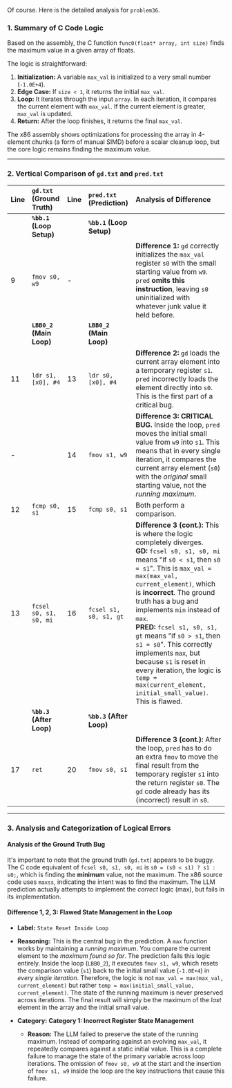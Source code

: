 Of course. Here is the detailed analysis for `problem36`.

### 1. Summary of C Code Logic

Based on the assembly, the C function `func0(float* array, int size)` finds the maximum value in a given array of floats.

The logic is straightforward:
1.  **Initialization:** A variable `max_val` is initialized to a very small number (`-1.0E+4`).
2.  **Edge Case:** If `size < 1`, it returns the initial `max_val`.
3.  **Loop:** It iterates through the input `array`. In each iteration, it compares the current element with `max_val`. If the current element is greater, `max_val` is updated.
4.  **Return:** After the loop finishes, it returns the final `max_val`.

The x86 assembly shows optimizations for processing the array in 4-element chunks (a form of manual SIMD) before a scalar cleanup loop, but the core logic remains finding the maximum value.

---
### 2. Vertical Comparison of `gd.txt` and `pred.txt`

| Line | `gd.txt` (Ground Truth)                               | Line | `pred.txt` (Prediction)                               | Analysis of Difference                                                                                                                                                                                                                                                                                                                                                                                                                                                                                                                                          |
| :--- | :---------------------------------------------------- | :--- | :---------------------------------------------------- | :------------------------------------------------------------------------------------------------------------------------------------------------------------------------------------------------------------------------------------------------------------------------------------------------------------------------------------------------------------------------------------------------------------------------------------------------------------------------------------------------- |
|      | **`%bb.1` (Loop Setup)**                              |      | **`%bb.1` (Loop Setup)**                              |                                                                                                                                                                                                                                                                                                                                                                                                                                                                                                                                                     |
| 9    | `fmov s0, w9`                                         | -    |                                                       | **Difference 1:** `gd` correctly initializes the `max_val` register `s0` with the small starting value from `w9`. `pred` **omits this instruction**, leaving `s0` uninitialized with whatever junk value it held before.                                                                                                                                                                                                                                                                                   |
|      | **`LBB0_2` (Main Loop)**                              |      | **`LBB0_2` (Main Loop)**                              |                                                                                                                                                                                                                                                                                                                                                                                                                                                                                                                                                     |
| 11   | `ldr s1, [x0], #4`                                    | 13   | `ldr s0, [x0], #4`                                    | **Difference 2:** `gd` loads the current array element into a temporary register `s1`. `pred` incorrectly loads the element directly into `s0`. This is the first part of a critical bug.                                                                                                                                                                                                                                                                                                        |
| -    |                                                       | 14   | `fmov s1, w9`                                         | **Difference 3:** **CRITICAL BUG.** Inside the loop, `pred` moves the initial small value from `w9` into `s1`. This means that in every single iteration, it compares the current array element (`s0`) with the *original* small starting value, not the *running maximum*.                                                                                                                                                                                                                               |
| 12   | `fcmp s0, s1`                                         | 15   | `fcmp s0, s1`                                         | Both perform a comparison.                                                                                                                                                                                                                                                                                                                                                                                                                                                                                                                          |
| 13   | `fcsel s0, s1, s0, mi`                                | 16   | `fcsel s1, s0, s1, gt`                                | **Difference 3 (cont.):** This is where the logic completely diverges. <br> **GD:** `fcsel s0, s1, s0, mi` means "if `s0 < s1`, then `s0 = s1`". This is `max_val = max(max_val, current_element)`, which is **incorrect**. The ground truth has a bug and implements `min` instead of `max`. <br> **PRED:** `fcsel s1, s0, s1, gt` means "if `s0 > s1`, then `s1 = s0`". This correctly implements `max`, but because `s1` is reset in every iteration, the logic is `temp = max(current_element, initial_small_value)`. This is flawed. |
|      | **`%bb.3` (After Loop)**                              |      | **`%bb.3` (After Loop)**                              |                                                                                                                                                                                                                                                                                                                                                                                                                                                                                                                                                     |
| 17   | `ret`                                                 | 20   | `fmov s0, s1`                                         | **Difference 3 (cont.):** After the loop, `pred` has to do an extra `fmov` to move the final result from the temporary register `s1` into the return register `s0`. The `gd` code already has its (incorrect) result in `s0`.                                                                                                                                                                                                                                                                                |

---
### 3. Analysis and Categorization of Logical Errors

#### Analysis of the Ground Truth Bug
It's important to note that the ground truth (`gd.txt`) appears to be buggy. The C code equivalent of `fcsel s0, s1, s0, mi` is `s0 = (s0 < s1) ? s1 : s0;`, which is finding the **minimum** value, not the maximum. The x86 source code uses `maxss`, indicating the intent was to find the maximum. The LLM prediction actually attempts to implement the *correct* logic (max), but fails in its implementation.

#### Difference 1, 2, 3: Flawed State Management in the Loop
*   **Label:** `State Reset Inside Loop`
*   **Reasoning:** This is the central bug in the prediction. A `max` function works by maintaining a *running maximum*. You compare the current element to the *maximum found so far*.
    The prediction fails this logic entirely. Inside the loop (`LBB0_2`), it executes `fmov s1, w9`, which resets the comparison value (`s1`) back to the initial small value (`-1.0E+4`) in *every single iteration*.
    Therefore, the logic is not `max_val = max(max_val, current_element)` but rather `temp = max(initial_small_value, current_element)`. The state of the running maximum is never preserved across iterations. The final result will simply be the maximum of the *last* element in the array and the initial small value.

*   **Category:** **Category 1: Incorrect Register State Management**
    *   **Reason:** The LLM failed to preserve the state of the running maximum. Instead of comparing against an evolving `max_val`, it repeatedly compares against a static initial value. This is a complete failure to manage the state of the primary variable across loop iterations. The omission of `fmov s0, w9` at the start and the insertion of `fmov s1, w9` inside the loop are the key instructions that cause this failure.